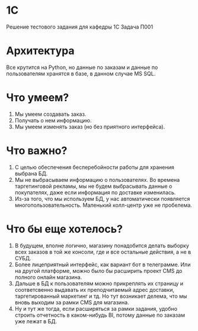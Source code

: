 # 1C
Решение тестового задания для кафедры 1С
Задача П001

# Архитектура
Все крутится на Python, но данные по заказам и данные по пользователям хранятся в базе, в данном случае MS SQL.

# Что умеем?
1. Мы умеем создавать заказ.
2. Получать о нем информацию.
3. Мы умеем изменять заказ (но без приятного интерфейса).

# Что важно? 
1. С целью обеспечения бесперебойности работы для хранения выбрана БД.
2. Мы не выбрасываем информацию о пользователях. Во времена таргетинговой рекламы, мы не будем выбрасывать данные о покупателях, даже если информация по доставке изменилась.
3. Из-за того, что мы используем БД, у нас автоматически появляется многопользовательность. Маленький колл-центр уже не пробелема.

# Что бы еще хотелось?
1. В будущем, вполне логично, магазину понадобится делать выборку всех заказов в той же консоли, где и все остальные действия, а не в СУБД.
2. Более лицеприятный интерфейс, как вариант бот в телеграмме. Или на другой платформе, можно было бы расширить проект CMS до полного онлайн магазина. 
3. Дальше в БД к пользователям можно прикреплять их страницу и соответсвенно выдавать их преподчитаемый адрес доставки, таргетированный маркетинг и тд. Но тут возникает делема, что мы вновь выходим за рамки CMS для магазина.
4. Ну и тут же тогда, если расширяться за рамки задания, удобно строить отчетность в каком-нибудь BI, потому данные по заказам уже лежат в БД.

